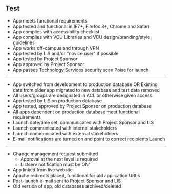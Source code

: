 Test
---
+ App meets functional requirements
+ App tested and functional in IE7+, Firefox 3+, Chrome and Safari
+ App complies with accessibility checklist
+ App complies with VCU Libraries and VCU design/branding/style guidelines
+ App works off-campus and through VPN
+ App tested by LIS and/or "novice user" if possible
+ App tested by Project Sponsor
+ App approved by Project Sponsor
+ App passes Technology Services security scan
Poise for launch
---
+ App switched from development to production database OR Existing data from older app migrated to new database and test data removed
+ All users/groups are designated in ACL or otherwise given access
+ App tested by LIS on production database
+ App tested, approved by Project Sponsor on production database
+ All apps dependent on production database meet functional requirements
+ Launch date/time set, communicated with Project Sponsor and LIS
+ Launch communicated with internal stakeholders
+ Launch communicated with external stakeholders
+ E-mail notifications are turned on and point to correct recipients
Launch
---
+ Change management request submitted
    * Approval at the next level is required
    * Listserv notification must be ON"
+ App linked from live website
+ Apache redirects placed, functional for old application URLs
+ Post-launch e-mail sent to Project Sponsor and LIS
+ Old version of app, old databases archived/deleted
